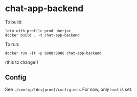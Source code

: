 # chat-app-backend

To build:
```
lein with-profile prod uberjar
docker build . -t chat-app-backend
```

To run:
```
docker run -it -p 8888:8888 chat-app-backend
```

(this to change!)

## Config

See `./config/[dev|prod]/config.edn`. For now, only `host` is set.
